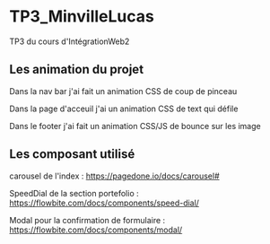 # TP3_MinvilleLucas

TP3 du cours d'IntégrationWeb2

## Les animation du projet

Dans la nav bar j'ai fait un animation CSS de coup de pinceau

Dans la page d'acceuil j'ai un animation CSS de text qui défile

Dans le footer j'ai fait un animation CSS/JS de bounce sur les image

## Les composant utilisé

carousel de l'index :
https://pagedone.io/docs/carousel#

SpeedDial de la section portefolio :
https://flowbite.com/docs/components/speed-dial/

Modal pour la confirmation de formulaire :
https://flowbite.com/docs/components/modal/

